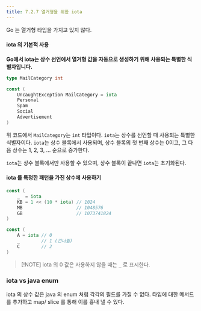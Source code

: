 ```yaml
---
title: 7.2.7 열거형을 위한 iota
---
```


Go 는 열거형 타입을 가지고 있지 않다.

#### iota 의 기본적 사용

**Go에서 iota는 상수 선언에서 열거형 값을 자동으로 생성하기 위해 사용되는 특별한 식별자입니다.**

```go
type MailCategory int

const (
    UncaughtException MailCategory = iota
    Personal
    Spam
    Social
    Advertisement
)
```

위 코드에서 `MailCategory`는 `int` 타입이다. `iota`는 상수를 선언할 때 사용되는 특별한 식별자이다. 
`iota`는 상수 블록에서 사용되며, 상수 블록의 첫 번째 상수는 0이고, 그 다음 상수는 1, 2, 3, ... 순으로 증가한다.

`iota`는 상수 블록에서만 사용할 수 있으며, 상수 블록이 끝나면 `iota`는 초기화된다.

#### iota 를 특정한 패턴을 가진 상수에 사용하기

```go
const (
    _  = iota
    KB = 1 << (10 * iota) // 1024
    MB                    // 1048576
    GB                    // 1073741824
)

const (
    A = iota // 0
    _        // 1 (건너뜀)
    C        // 2
)
```

> [!NOTE] iota 의 0 값은 사용하지 않을 때는 `_` 로 표시한다.

### iota vs java enum

iota 의 상수 값은 java 의 enum 처럼 각각의 필드를 가질 수 없다.
타입에 대한 메서드를 추가하고 map/ slice 를 통해 이를 흉내 낼 수 있다.

